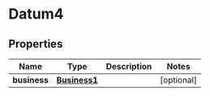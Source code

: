 

# Datum4


## Properties

Name | Type | Description | Notes
------------ | ------------- | ------------- | -------------
**business** | [**Business1**](Business1.md) |  |  [optional]



